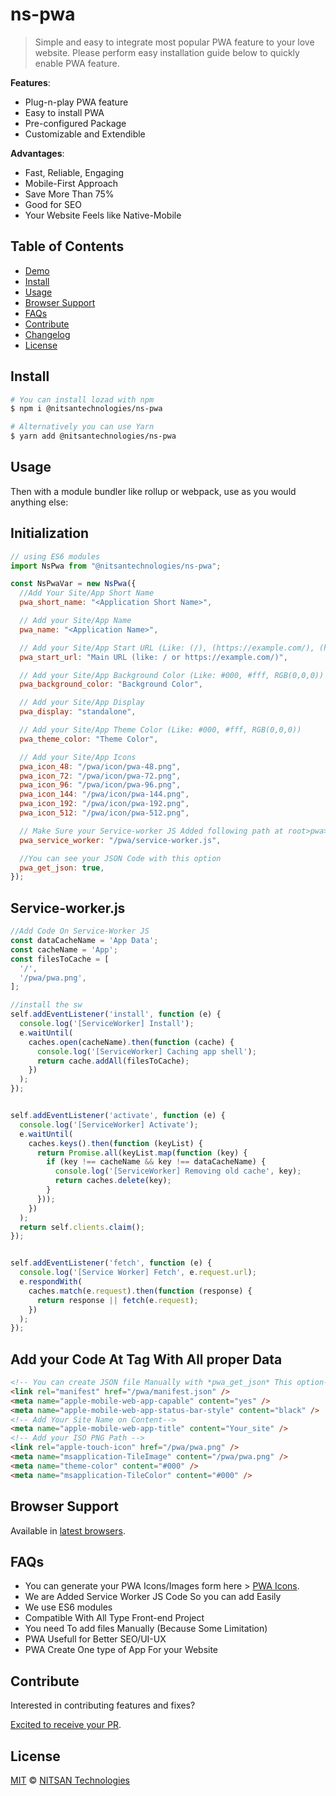 # ns-pwa

> Simple and easy to integrate most popular PWA feature to your love website. Please perform easy installation guide below to quickly enable PWA feature.

**Features**:

- Plug-n-play PWA feature
- Easy to install PWA
- Pre-configured Package
- Customizable and Extendible

**Advantages**:

- Fast, Reliable, Engaging
- Mobile-First Approach
- Save More Than 75%
- Good for SEO
- Your Website Feels like Native-Mobile


## Table of Contents

- [Demo](https://t3planet.com)
- [Install](#install)
- [Usage](#usage)
- [Browser Support](#browser-support)
- [FAQs](#faqs)
- [Contribute](#contribute)
- [Changelog](#changelog)
- [License](#license)

## Install

```sh
# You can install lozad with npm
$ npm i @nitsantechnologies/ns-pwa

# Alternatively you can use Yarn
$ yarn add @nitsantechnologies/ns-pwa
```

## Usage

Then with a module bundler like rollup or webpack, use as you would anything else:

## Initialization
```javascript
// using ES6 modules
import NsPwa from "@nitsantechnologies/ns-pwa";

const NsPwaVar = new NsPwa({
  //Add Your Site/App Short Name
  pwa_short_name: "<Application Short Name>",

  // Add your Site/App Name
  pwa_name: "<Application Name>",

  // Add your Site/App Start URL (Like: (/), (https://example.com/), (https://example.com/blog))
  pwa_start_url: "Main URL (like: / or https://example.com/)",

  // Add your Site/App Background Color (Like: #000, #fff, RGB(0,0,0))
  pwa_background_color: "Background Color",

  // Add your Site/App Display
  pwa_display: "standalone",

  // Add your Site/App Theme Color (Like: #000, #fff, RGB(0,0,0))
  pwa_theme_color: "Theme Color",

  // Add your Site/App Icons
  pwa_icon_48: "/pwa/icon/pwa-48.png",
  pwa_icon_72: "/pwa/icon/pwa-72.png",
  pwa_icon_96: "/pwa/icon/pwa-96.png",
  pwa_icon_144: "/pwa/icon/pwa-144.png",
  pwa_icon_192: "/pwa/icon/pwa-192.png",
  pwa_icon_512: "/pwa/icon/pwa-512.png",

  // Make Sure your Service-worker JS Added following path at root>pwa>service-worker.js
  pwa_service_worker: "/pwa/service-worker.js",

  //You can see your JSON Code with this option
  pwa_get_json: true,
});
```

## Service-worker.js

```javascript
//Add Code On Service-Worker JS
const dataCacheName = 'App Data';
const cacheName = 'App';
const filesToCache = [
  '/',
  '/pwa/pwa.png',
];

//install the sw
self.addEventListener('install', function (e) {
  console.log('[ServiceWorker] Install');
  e.waitUntil(
    caches.open(cacheName).then(function (cache) {
      console.log('[ServiceWorker] Caching app shell');
      return cache.addAll(filesToCache);
    })
  );
});


self.addEventListener('activate', function (e) {
  console.log('[ServiceWorker] Activate');
  e.waitUntil(
    caches.keys().then(function (keyList) {
      return Promise.all(keyList.map(function (key) {
        if (key !== cacheName && key !== dataCacheName) {
          console.log('[ServiceWorker] Removing old cache', key);
          return caches.delete(key);
        }
      }));
    })
  );
  return self.clients.claim();
});


self.addEventListener('fetch', function (e) {
  console.log('[Service Worker] Fetch', e.request.url);
  e.respondWith(
    caches.match(e.request).then(function (response) {
      return response || fetch(e.request);
    })
  );
});
```

## Add your Code At <HEAD> Tag With All proper Data

```html
<!-- You can create JSON file Manually with *pwa_get_json* This option-->
<link rel="manifest" href="/pwa/manifest.json" />
<meta name="apple-mobile-web-app-capable" content="yes" />
<meta name="apple-mobile-web-app-status-bar-style" content="black" />
<!-- Add Your Site Name on Content-->
<meta name="apple-mobile-web-app-title" content="Your_site" />
<!-- Add your ISO PNG Path -->
<link rel="apple-touch-icon" href="/pwa/pwa.png" />
<meta name="msapplication-TileImage" content="/pwa/pwa.png" />
<meta name="theme-color" content="#000" />
<meta name="msapplication-TileColor" content="#000" />
```

## Browser Support

Available in [latest browsers](http://caniuse.com/#feat=intersectionobserver).

## FAQs

- You can generate your PWA Icons/Images form here > [PWA Icons](https://tools.crawlink.com/tools/pwa-icon-generator/).
- We are Added Service Worker JS Code So you can add Easily
- We use ES6 modules
- Compatible With All Type Front-end Project
- You need To add files Manually (Because Some Limitation)
- PWA Usefull for Better SEO/UI-UX
- PWA Create One type of App For your Website

## Contribute

Interested in contributing features and fixes?

[Excited to receive your PR](https://github.com/nitsan-technologies/ns_pwa).

## License

[MIT](LICENSE) © [NITSAN Technologies](https://nitsantech.com)
